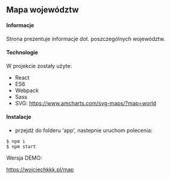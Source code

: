 ## Mapa województw
#### Informacje
Strona prezentuje informacje dot. poszczególnych województw.
	
#### Technologie
W projekcie zostały użyte:
* React
* ES6
* Webpack
* Sass
* SVG: https://www.amcharts.com/svg-maps/?map=world
	
#### Instalacje

- przejdź do folderu 'app', nastepnie uruchom polecenia:
```
$ npm i
$ npm start
```

Wersja DEMO:

https://wojciechkkk.pl/map


